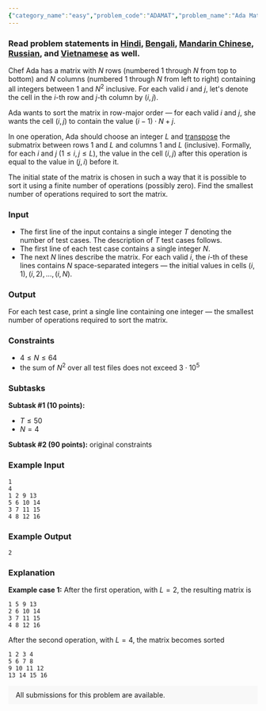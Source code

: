 ```yaml
---
{"category_name":"easy","problem_code":"ADAMAT","problem_name":"Ada Matrix","problemComponents":{"constraints":"","constraintsState":false,"subtasks":"","subtasksState":false,"inputFormat":"","inputFormatState":false,"outputFormat":"","outputFormatState":false,"sampleTestCases":{"0":{"id":1,"input":"1\r\n4\r\n1 2 9 13\r\n5 6 10 14\r\n3 7 11 15\r\n4 8 12 16","output":2,"explanation":"**Example case 1:** After the first operation, with $L = 2$, the resulting matrix is\r\n```\r\n1 5 9 13\r\n2 6 10 14\r\n3 7 11 15\r\n4 8 12 16\r\n```\r\n\r\nAfter the second operation, with $L = 4$, the matrix becomes sorted\r\n```\r\n1 2 3 4\r\n5 6 7 8\r\n9 10 11 12\r\n13 14 15 16\r\n```","isDeleted":false}}},"video_editorial_url":"https://youtu.be/0qWUh8nUf4o","languages_supported":{"0":"CPP14","1":"C","2":"JAVA","3":"PYTH 3.6","4":"CPP17","5":"PYTH","6":"PYP3","7":"CS2","8":"ADA","9":"PYPY","10":"TEXT","11":"PAS fpc","12":"NODEJS","13":"RUBY","14":"PHP","15":"GO","16":"HASK","17":"TCL","18":"PERL","19":"SCALA","20":"LUA","21":"kotlin","22":"BASH","23":"JS","24":"LISP sbcl","25":"rust","26":"PAS gpc","27":"BF","28":"CLOJ","29":"R","30":"D","31":"CAML","32":"FORT","33":"ASM","34":"swift","35":"FS","36":"WSPC","37":"LISP clisp","38":"SQL","39":"SCM guile","40":"PERL6","41":"ERL","42":"CLPS","43":"ICK","44":"NICE","45":"PRLG","46":"ICON","47":"COB","48":"SCM chicken","49":"PIKE","50":"SCM qobi","51":"ST","52":"SQLQ","53":"NEM"},"max_timelimit":1,"source_sizelimit":50000,"problem_author":"alei","problem_tester":"","date_added":"27-08-2020","tags":{"0":"alei","1":"alei","2":"matrices","3":"sept20"},"problem_difficulty_level":"Easy","best_tag":"","editorial_url":"https://discuss.codechef.com/problems/ADAMAT","time":{"view_start_date":1600075802,"submit_start_date":1600075802,"visible_start_date":1600075802,"end_date":1735669800},"is_direct_submittable":false,"problemDiscussURL":"https://discuss.codechef.com/search?q=ADAMAT","is_proctored":false,"visitedContests":{},"layout":"problem"}
---
```

### Read problem statements in [Hindi](https://www.codechef.com/download/translated/SEPT20/hindi/ADAMAT.pdf), [Bengali](https://www.codechef.com/download/translated/SEPT20/bengali/ADAMAT.pdf), [Mandarin Chinese](https://www.codechef.com/download/translated/SEPT20/mandarin/ADAMAT.pdf), [Russian](https://www.codechef.com/download/translated/SEPT20/russian/ADAMAT.pdf), and [Vietnamese](https://www.codechef.com/download/translated/SEPT20/vietnamese/ADAMAT.pdf) as well.

Chef Ada has a matrix with $N$ rows (numbered $1$ through $N$ from top to bottom) and $N$ columns (numbered $1$ through $N$ from left to right) containing all integers between $1$ and $N^2$ inclusive. For each valid $i$ and $j$, let's denote the cell in the $i$-th row and $j$-th column by $(i,j)$.

Ada wants to sort the matrix in row-major order ― for each valid $i$ and $j$, she wants the cell $(i, j)$ to contain the value $(i-1) \cdot N + j$.

In one operation, Ada should choose an integer $L$ and <a href="https://en.wikipedia.org/wiki/Transpose">transpose</a> the submatrix between rows $1$ and $L$ and columns $1$ and $L$ (inclusive). Formally, for each $i$ and $j$ ($1 \le i, j \le L$), the value in the cell $(i, j)$ after this operation is equal to the value in $(j, i)$ before it.

The initial state of the matrix is chosen in such a way that it is possible to sort it using a finite number of operations (possibly zero). Find the smallest number of operations required to sort the matrix.

### Input
- The first line of the input contains a single integer $T$ denoting the number of test cases. The description of $T$ test cases follows.
- The first line of each test case contains a single integer $N$.
- The next $N$ lines describe the matrix. For each valid $i$, the $i$-th of these lines contains $N$ space-separated integers ― the initial values in cells $(i, 1), (i, 2), \ldots, (i, N)$.

### Output
For each test case, print a single line containing one integer ― the smallest number of operations required to sort the matrix.

### Constraints
- $4 \le N \le 64$
- the sum of $N^2$ over all test files does not exceed $3 \cdot 10^5$

### Subtasks
**Subtask #1 (10 points):**
- $T \le 50$
- $N = 4$

**Subtask #2 (90 points):** original constraints

### Example Input
```
1
4
1 2 9 13
5 6 10 14
3 7 11 15
4 8 12 16
```

### Example Output
```
2
```

### Explanation
**Example case 1:** After the first operation, with $L = 2$, the resulting matrix is
```
1 5 9 13
2 6 10 14
3 7 11 15
4 8 12 16
```

After the second operation, with $L = 4$, the matrix becomes sorted
```
1 2 3 4
5 6 7 8
9 10 11 12
13 14 15 16
```

<aside style='background: #f8f8f8;padding: 10px 15px;'><div>All submissions for this problem are available.</div></aside>